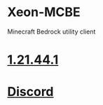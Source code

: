 # Xeon-MCBE
Minecraft Bedrock utility client

# [1.21.44.1](https://github.com/rekitrelt/Xeon-MCBE/releases/latest/download/Xeon.dll)
# [Discord](https://discord.gg/N9rvmmXVR2)
